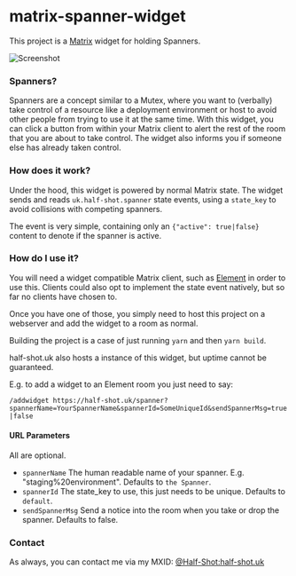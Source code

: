 matrix-spanner-widget
=====================

This project is a [Matrix](https://matrix.org) widget for holding Spanners.

![Screenshot](https://chaotic.half-shot.uk/_matrix/media/r0/download/half-shot.uk/6f284fe34dfa6d7a0389cbb3f747a34539202117)

### Spanners?

Spanners are a concept similar to a Mutex, where you want to (verbally) take control of a resource like a deployment
environment or host to avoid other people from trying to use it at the same time. With this widget, you can click a
button from within your Matrix client to alert the rest of the room that you are about to take control. The widget also
informs you if someone else has already taken control.

### How does it work?

Under the hood, this widget is powered by normal Matrix state. The widget sends and reads `uk.half-shot.spanner` state events,
using a `state_key` to avoid collisions with competing spanners.

The event is very simple, containing only an `{"active": true|false}` content to denote if the spanner is active.

### How do I use it?

You will need a widget compatible Matrix client, such as [Element](https://element.io/) in order to use this. Clients could
also opt to implement the state event natively, but so far no clients have chosen to.

Once you have one of those, you simply need to host this project on a webserver and add the widget to a room as normal.

Building the project is a case of just running `yarn` and then `yarn build`.

half-shot.uk also hosts a instance of this widget, but uptime cannot be guaranteed.

E.g. to add a widget to an Element room you just need to say:

`/addwidget https://half-shot.uk/spanner?spannerName=YourSpannerName&spannerId=SomeUniqueId&sendSpannerMsg=true|false`

#### URL Parameters

All are optional.

- `spannerName` The human readable name of your spanner. E.g. "staging%20environment". Defaults to `the Spanner`.
- `spannerId` The state_key to use, this just needs to be unique. Defaults to `default`.
- `sendSpannerMsg` Send a notice into the room when you take or drop the spanner. Defaults to false.

### Contact

As always, you can contact me via my MXID: [@Half-Shot:half-shot.uk](https://matrix.to/#/@Half-Shot:half-shot.uk)

